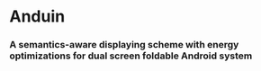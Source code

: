 # Anduin
### A semantics-aware displaying scheme with energy optimizations for dual screen foldable Android system



